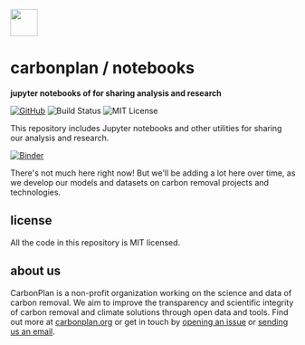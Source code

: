 <img
  src='https://carbonplan-assets.s3.amazonaws.com/monogram/dark-small.png'
  height='48'
/>

# carbonplan / notebooks

**jupyter notebooks of for sharing analysis and research**

[![GitHub][github-badge]][github]
![Build Status][]
![MIT License][]

[github]: https://github.com/carbonplan/notebooks
[github-badge]: https://flat.badgen.net/badge/-/github?icon=github&label
[build status]: https://flat.badgen.net/github/checks/carbonplan/notebooks
[mit license]: https://flat.badgen.net/badge/license/MIT/blue

This repository includes Jupyter notebooks and other utilities for sharing our analysis and research.

[![Binder](https://mybinder.org/badge_logo.svg)](https://mybinder.org/v2/gh/carbonplan/notebooks/master)

There's not much here right now! But we'll be adding a lot here over time, as we develop our models and datasets on carbon removal projects and technologies.

## license

All the code in this repository is MIT licensed.

## about us

CarbonPlan is a non-profit organization working on the science and data of carbon removal. We aim to improve the transparency and scientific integrity of carbon removal and climate solutions through open data and tools. Find out more at [carbonplan.org](https://carbonplan.org/) or get in touch by [opening an issue](https://github.com/carbonplan/notebooks/issues/new) or [sending us an email](mailto:hello@carbonplan.org).

